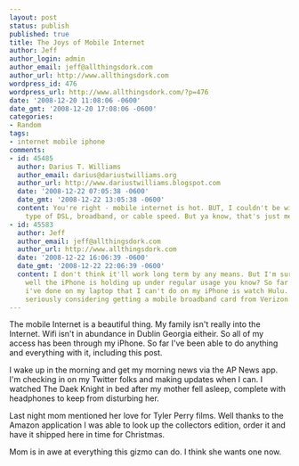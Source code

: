```yaml
---
layout: post
status: publish
published: true
title: The Joys of Mobile Internet
author: Jeff
author_login: admin
author_email: jeff@allthingsdork.com
author_url: http://www.allthingsdork.com
wordpress_id: 476
wordpress_url: http://www.allthingsdork.com/?p=476
date: '2008-12-20 11:08:06 -0600'
date_gmt: '2008-12-20 17:08:06 -0600'
categories:
- Random
tags:
- internet mobile iphone
comments:
- id: 45485
  author: Darius T. Williams
  author_email: darius@dariustwilliams.org
  author_url: http://www.dariustwilliams.blogspot.com
  date: '2008-12-22 07:05:38 -0600'
  date_gmt: '2008-12-22 13:05:38 -0600'
  content: You're right - mobile internet is hot. BUT, I couldn't be without some
    type of DSL, broadband, or cable speed. But ya know, that's just me - lol.
- id: 45583
  author: Jeff
  author_email: jeff@allthingsdork.com
  author_url: http://www.allthingsdork.com
  date: '2008-12-22 16:06:39 -0600'
  date_gmt: '2008-12-22 22:06:39 -0600'
  content: I don't think it'll work long term by any means. But I'm surprised at how
    well the iPhone is holding up under regular usage you know? So far the only thing
    i've done on my laptop that I can't do on my iPhone is watch Hulu. I am however
    seriously considering getting a mobile broadband card from Verizon.
---
```

<p>The mobile Internet is a beautiful thing. My family isn't really into the Internet. Wifi isn't in abundance in Dublin Georgia eitheir. So all of my access has been through my iPhone. So far I've been able to do anything and everything with it, including this post.</p>
<p>I wake up in the morning and get my morning news via the AP News app. I'm checking in on my Twitter folks and making updates when I can. I watched The Daek Knight in bed after my mother fell asleep, complete with headphones to keep from disturbing her. </p>
<p>Last night mom mentioned her love for Tyler Perry films. Well thanks to the Amazon application I was able to look up the collectors edition, order it and have it shipped here in time for Christmas. </p>
<p>Mom is in awe at everything this gizmo can do. I think she wants one now. </p>

